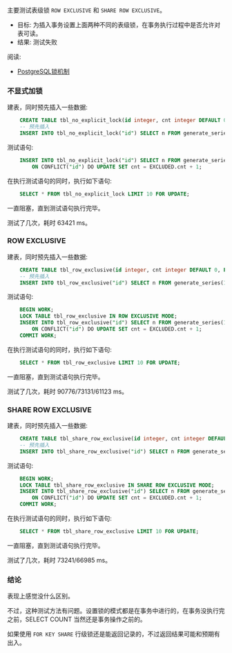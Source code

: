 
主要测试表级锁 `ROW EXCLUSIVE` 和 `SHARE ROW EXCLUSIVE`。

- 目标: 为插入事务设置上面两种不同的表级锁，在事务执行过程中是否允许对表可读。
- 结果: 测试失败

阅读:
- [PostgreSQL锁机制](https://blog.csdn.net/greywolf0824/article/details/85072530)

### 不显式加锁

建表，同时预先插入一些数据:
```sql
    CREATE TABLE tbl_no_explicit_lock(id integer, cnt integer DEFAULT 0, PRIMARY KEY(id));
    -- 预先插入
    INSERT INTO tbl_no_explicit_lock("id") SELECT n FROM generate_series(1,3000000,1000) n;
```

测试语句:
```sql
    INSERT INTO tbl_no_explicit_lock("id") SELECT n FROM generate_series(1,3000000) n
        ON CONFLICT("id") DO UPDATE SET cnt = EXCLUDED.cnt + 1;
```

在执行测试语句的同时，执行如下语句:
```sql
    SELECT * FROM tbl_no_explicit_lock LIMIT 10 FOR UPDATE;
```
一直阻塞，直到测试语句执行完毕。

测试了几次，耗时 63421 ms。

### ROW EXCLUSIVE

建表，同时预先插入一些数据:
```sql
    CREATE TABLE tbl_row_exclusive(id integer, cnt integer DEFAULT 0, PRIMARY KEY(id));
    -- 预先插入
    INSERT INTO tbl_row_exclusive("id") SELECT n FROM generate_series(1,3000000,1000) n;
```

测试语句:
```sql
    BEGIN WORK;
    LOCK TABLE tbl_row_exclusive IN ROW EXCLUSIVE MODE;
    INSERT INTO tbl_row_exclusive("id") SELECT n FROM generate_series(1,3000000) n
        ON CONFLICT("id") DO UPDATE SET cnt = EXCLUDED.cnt + 1;
    COMMIT WORK;
```

在执行测试语句的同时，执行如下语句:
```sql
    SELECT * FROM tbl_row_exclusive LIMIT 10 FOR UPDATE;
```
一直阻塞，直到测试语句执行完毕。

测试了几次，耗时 90776/73131/61123 ms。


### SHARE ROW EXCLUSIVE

建表，同时预先插入一些数据:
```sql
    CREATE TABLE tbl_share_row_exclusive(id integer, cnt integer DEFAULT 0, PRIMARY KEY(id));
    -- 预先插入
    INSERT INTO tbl_share_row_exclusive("id") SELECT n FROM generate_series(1,3000000,1000) n;
```

测试语句:
```sql
    BEGIN WORK;
    LOCK TABLE tbl_share_row_exclusive IN SHARE ROW EXCLUSIVE MODE;
    INSERT INTO tbl_share_row_exclusive("id") SELECT n FROM generate_series(1,3000000) n
        ON CONFLICT("id") DO UPDATE SET cnt = EXCLUDED.cnt + 1;
    COMMIT WORK;
```

在执行测试语句的同时，执行如下语句:
```sql
    SELECT * FROM tbl_share_row_exclusive LIMIT 10 FOR UPDATE;
```
一直阻塞，直到测试语句执行完毕。

测试了几次，耗时 73241/66985 ms。

### 结论

表现上感觉没什么区别。

不过，这种测试方法有问题。设置锁的模式都是在事务中进行的，在事务没执行完之前，SELECT COUNT 当然还是事务操作之前的。

如果使用 `FOR KEY SHARE` 行级锁还是能返回记录的，不过返回结果可能和预期有出入。
